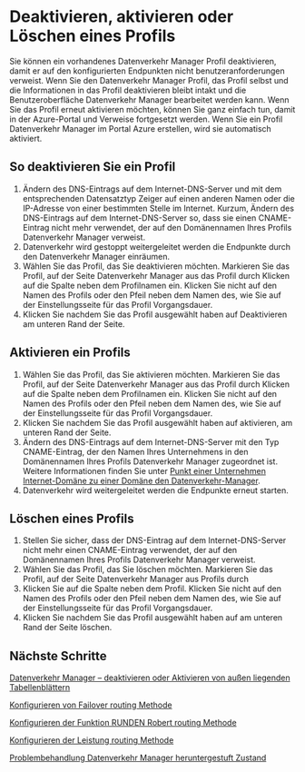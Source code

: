 <properties
   pageTitle="Deaktivieren, aktivieren oder Löschen eines Profils Datenverkehr Manager | Microsoft Azure"
   description="Dieser Artikel hilft Ihnen bei der Arbeit mit Ihren Profilen Datenverkehr-Manager."
   services="traffic-manager"
   documentationCenter="na"
   authors="sdwheeler"
   manager="carmonm"
   editor="tysonn" />
<tags
   ms.service="traffic-manager"
   ms.devlang="na"
   ms.topic="article"
   ms.tgt_pltfrm="na"
   ms.workload="infrastructure-services"
   ms.date="10/18/2016"
   ms.author="sewhee" />
<!-- repub for nofollow -->

# <a name="disable-enable-or-delete-a-profile"></a>Deaktivieren, aktivieren oder Löschen eines Profils


Sie können ein vorhandenes Datenverkehr Manager Profil deaktivieren, damit er auf den konfigurierten Endpunkten nicht benutzeranforderungen verweist. Wenn Sie den Datenverkehr Manager Profil, das Profil selbst und die Informationen in das Profil deaktivieren bleibt intakt und die Benutzeroberfläche Datenverkehr Manager bearbeitet werden kann. Wenn Sie das Profil erneut aktivieren möchten, können Sie ganz einfach tun, damit in der Azure-Portal und Verweise fortgesetzt werden. Wenn Sie ein Profil Datenverkehr Manager im Portal Azure erstellen, wird sie automatisch aktiviert.

## <a name="to-disable-a-profile"></a>So deaktivieren Sie ein Profil

1. Ändern des DNS-Eintrags auf dem Internet-DNS-Server und mit dem entsprechenden Datensatztyp Zeiger auf einen anderen Namen oder die IP-Adresse von einer bestimmten Stelle im Internet. Kurzum, Ändern des DNS-Eintrags auf dem Internet-DNS-Server so, dass sie einen CNAME-Eintrag nicht mehr verwendet, der auf den Domänennamen Ihres Profils Datenverkehr Manager verweist.
1. Datenverkehr wird gestoppt weitergeleitet werden die Endpunkte durch den Datenverkehr Manager einräumen.
1. Wählen Sie das Profil, das Sie deaktivieren möchten. Markieren Sie das Profil, auf der Seite Datenverkehr Manager aus das Profil durch Klicken auf die Spalte neben dem Profilnamen ein. Klicken Sie nicht auf den Namen des Profils oder den Pfeil neben dem Namen des, wie Sie auf der Einstellungsseite für das Profil Vorgangsdauer.
1. Klicken Sie nachdem Sie das Profil ausgewählt haben auf Deaktivieren am unteren Rand der Seite.

## <a name="to-enable-a-profile"></a>Aktivieren ein Profils

1. Wählen Sie das Profil, das Sie aktivieren möchten. Markieren Sie das Profil, auf der Seite Datenverkehr Manager aus das Profil durch Klicken auf die Spalte neben dem Profilnamen ein. Klicken Sie nicht auf den Namen des Profils oder den Pfeil neben dem Namen des, wie Sie auf der Einstellungsseite für das Profil Vorgangsdauer.
1. Klicken Sie nachdem Sie das Profil ausgewählt haben auf aktivieren, am unteren Rand der Seite.
1. Ändern des DNS-Eintrags auf dem Internet-DNS-Server mit den Typ CNAME-Eintrag, der den Namen Ihres Unternehmens in den Domänennamen Ihres Profils Datenverkehr Manager zugeordnet ist. Weitere Informationen finden Sie unter [Punkt einer Unternehmen Internet-Domäne zu einer Domäne den Datenverkehr-Manager](traffic-manager-point-internet-domain.md).
1. Datenverkehr wird weitergeleitet werden die Endpunkte erneut starten.

## <a name="delete-a-profile"></a>Löschen eines Profils


1. Stellen Sie sicher, dass der DNS-Eintrag auf dem Internet-DNS-Server nicht mehr einen CNAME-Eintrag verwendet, der auf den Domänennamen Ihres Profils Datenverkehr Manager verweist.
1. Wählen Sie das Profil, das Sie löschen möchten. Markieren Sie das Profil, auf der Seite Datenverkehr Manager aus Profils durch
1. Klicken Sie auf die Spalte neben dem Profil. Klicken Sie nicht auf den Namen des Profils oder den Pfeil neben dem Namen des, wie Sie auf der Einstellungsseite für das Profil Vorgangsdauer.
1. Klicken Sie nachdem Sie das Profil ausgewählt haben auf am unteren Rand der Seite löschen.

## <a name="next-steps"></a>Nächste Schritte

[Datenverkehr Manager – deaktivieren oder Aktivieren von außen liegenden Tabellenblättern](disable-or-enable-an-endpoint.md)

[Konfigurieren von Failover routing Methode](traffic-manager-configure-failover-routing-method.md)

[Konfigurieren der Funktion RUNDEN Robert routing Methode](traffic-manager-configure-round-robin-routing-method.md)

[Konfigurieren der Leistung routing Methode](traffic-manager-configure-performance-routing-method.md)

[Problembehandlung Datenverkehr Manager heruntergestuft Zustand](traffic-manager-troubleshooting-degraded.md)


